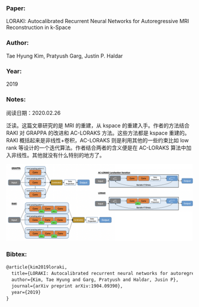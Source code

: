 ### Paper:

LORAKI: Autocalibrated Recurrent Neural Networks for Autoregressive MRI Reconstruction in k-Space

### Author:

Tae Hyung Kim, Pratyush Garg, Justin P. Haldar

### Year:

2019

### Notes:

阅读日期：2020.02.26

泛读。这篇文章研究的是 MRI 的重建，从 kspace 的重建入手。作者的方法结合 RAKI 对 GRAPPA 的改进和 AC-LORAKS 方法。这些方法都是 kspace 重建的。RAKI 概括起来是非线性+卷积，AC-LORAKS 则是利用其他的一些约束比如 low rank 等设计的一个迭代算法。作者结合两者的含义便是在 AC-LORAKS 算法中加入非线性。其他就没有什么特别的地方了。

<img src="https://raw.githubusercontent.com/Theodore-PKU/pictures/master/20200226214625.png"/>

### Bibtex:

```latex
@article{kim2019loraki,
  title={LORAKI: Autocalibrated recurrent neural networks for autoregressive MRI reconstruction in k-space},
  author={Kim, Tae Hyung and Garg, Pratyush and Haldar, Jusin P},
  journal={arXiv preprint arXiv:1904.09390},
  year={2019}
}
```

